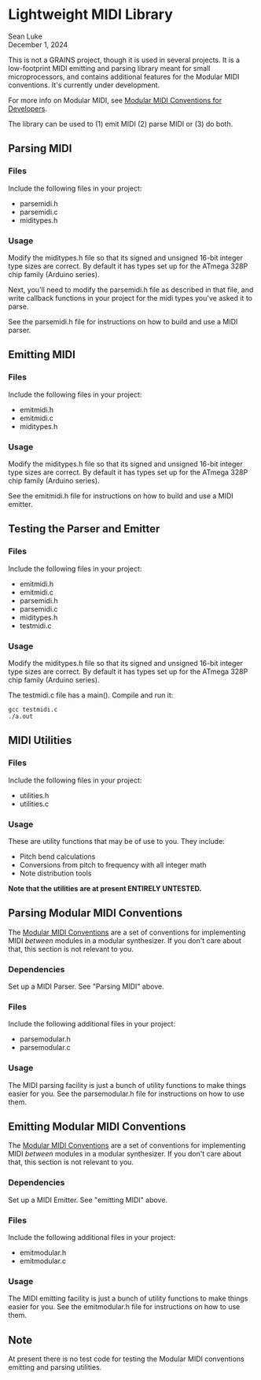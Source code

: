 # Lightweight MIDI Library

Sean Luke  
December 1, 2024

This is not a GRAINS project, though it is used in several projects.  It is a low-footprint MIDI emitting and parsing library meant for small microprocessors, and contains additional features for the Modular MIDI conventions.  It's currently under development.

For more info on Modular MIDI, see [Modular MIDI Conventions for Developers](https://github.com/eclab/grains/blob/main/info/ModularMIDIConventionsForDevelopers.md).

The library can be used to (1) emit MIDI (2) parse MIDI or (3) do both.  


## Parsing MIDI

### Files
Include the following files in your project:

- parsemidi.h
- parsemidi.c
- miditypes.h

### Usage

Modify the miditypes.h file so that its signed and unsigned 16-bit integer type sizes are correct.  By default it has types set up for the ATmega 328P chip family (Arduino series).

Next, you'll need to modify the parsemidi.h file as described in that file, and write callback functions in your project for the midi types you've asked it to parse.

See the parsemidi.h file for instructions on how to build and use a MIDI parser. 


## Emitting MIDI

### Files
Include the following files in your project:

- emitmidi.h
- emitmidi.c
- miditypes.h

### Usage

Modify the miditypes.h file so that its signed and unsigned 16-bit integer type sizes are correct.  By default it has types set up for the ATmega 328P chip family (Arduino series).

See the emitmidi.h file for instructions on how to build and use a MIDI emitter.


## Testing the Parser and Emitter

### Files
Include the following files in your project:

- emitmidi.h
- emitmidi.c
- parsemidi.h
- parsemidi.c
- miditypes.h
- testmidi.c

### Usage

Modify the miditypes.h file so that its signed and unsigned 16-bit integer type sizes are correct.  By default it has types set up for the ATmega 328P chip family (Arduino series).

The testmidi.c file has a main().  Compile and run it:

    gcc testmidi.c
    ./a.out


## MIDI Utilities

### Files
Include the following files in your project:

- utilities.h
- utilities.c

### Usage

These are utility functions that may be of use to you.  They include:

* Pitch bend calculations
* Conversions from pitch to frequency with all integer math
* Note distribution tools

**Note that the utilities are at present ENTIRELY UNTESTED.**


## Parsing Modular MIDI Conventions

The [Modular MIDI Conventions](https://github.com/eclab/grains/blob/main/info/ModularMIDIConventionsForDevelopers.md) are a set of conventions for implementing MIDI *between* modules in a modular synthesizer.  If you don't care about that, this section is not relevant to you.

### Dependencies
Set up a MIDI Parser.  See "Parsing MIDI" above.

### Files
Include the following additional files in your project:

- parsemodular.h
- parsemodular.c

### Usage

The MIDI parsing facility is just a bunch of utility functions to make things easier for you.  See the parsemodular.h file for instructions on how to use them.


## Emitting Modular MIDI Conventions

The [Modular MIDI Conventions](https://github.com/eclab/grains/blob/main/info/ModularMIDIConventionsForDevelopers.md) are a set of conventions for implementing MIDI *between* modules in a modular synthesizer.  If you don't care about that, this section is not relevant to you.

### Dependencies
Set up a MIDI Emitter.  See "emitting MIDI" above.

### Files
Include the following additional files in your project:

- emitmodular.h
- emitmodular.c

### Usage

The MIDI emitting facility is just a bunch of utility functions to make things easier for you.  See the emitmodular.h file for instructions on how to use them.


## Note

At present there is no test code for testing the Modular MIDI conventions emitting and parsing utilities.
